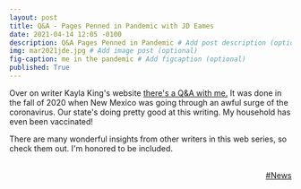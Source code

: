 ```yaml
---
layout: post
title: Q&A - Pages Penned in Pandemic with JD Eames
date: 2021-04-14 12:05 -0100
description: Q&A Pages Penned in Pandemic # Add post description (optional)
img: mar2021jde.jpg # Add image post (optional)
fig-caption: me in the pandemic # Add figcaption (optional)
published: True
---
```

Over on writer Kayla King's website <a href="https://www.kaylakingbooks.com/blog/2021/3/27/pages-penned-in-pandemic-with-jd-eames" target="_blank">there's a Q&A with me.</a> It was done in the fall of 2020 when New Mexico was going through an awful surge of the coronavirus. Our state's doing pretty good at this writing. My household has even been vaccinated! 

There are many wonderful insights from other writers in this web series, so check them out. I'm honored to be included.
<div style color="darkblue" align="right">
 <br>
 <div>
  <a href="/news/">#News  </a>
 </div>
</div>
<div style="clear: both;">